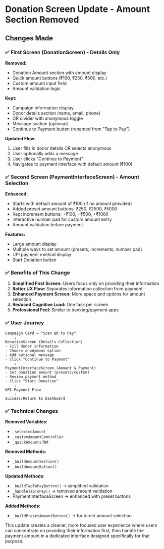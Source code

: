 # Donation Screen Update - Amount Section Removed

## Changes Made

### ✅ **First Screen (DonationScreen) - Details Only**

**Removed:**
- Donation Amount section with amount display
- Quick amount buttons (₹100, ₹250, ₹500, etc.)
- Custom amount input field
- Amount validation logic

**Kept:**
- Campaign information display
- Donor details section (name, email, phone)
- OR divider with anonymous toggle
- Message section (optional)
- Continue to Payment button (renamed from "Tap to Pay")

**Updated Flow:**
1. User fills in donor details OR selects anonymous
2. User optionally adds a message
3. User clicks "Continue to Payment"
4. Navigates to payment interface with default amount (₹100)

### ✅ **Second Screen (PaymentInterfaceScreen) - Amount Selection**

**Enhanced:**
- Starts with default amount of ₹100 (if no amount provided)
- Added preset amount buttons: ₹250, ₹2500, ₹5000
- Kept increment buttons: +₹100, +₹500, +₹1000
- Interactive number pad for custom amount entry
- Amount validation before payment

**Features:**
- Large amount display
- Multiple ways to set amount (presets, increments, number pad)
- UPI payment method display
- Start Donation button

### ✅ **Benefits of This Change**

1. **Simplified First Screen:** Users focus only on providing their information
2. **Better UX Flow:** Separates information collection from payment
3. **Enhanced Payment Screen:** More space and options for amount selection
4. **Reduced Cognitive Load:** One task per screen
5. **Professional Feel:** Similar to banking/payment apps

### ✅ **User Journey**

```
Campaign Card → "Scan QR to Pay" 
    ↓
DonationScreen (Details Collection)
- Fill donor information
- Choose anonymous option
- Add optional message
- Click "Continue to Payment"
    ↓
PaymentInterfaceScreen (Amount & Payment)
- Set donation amount (presets/custom)
- Review payment method
- Click "Start Donation"
    ↓
UPI Payment Flow
    ↓
Success/Return to Dashboard
```

### ✅ **Technical Changes**

**Removed Variables:**
- `_selectedAmount`
- `_customAmountController`
- `_quickAmounts` list

**Removed Methods:**
- `_buildAmountSection()`
- `_buildAmountButton()`

**Updated Methods:**
- `_buildTapToPayButton()` → simplified validation
- `_handleTapToPay()` → removed amount validation
- PaymentInterfaceScreen → enhanced with preset buttons

**Added Methods:**
- `_buildPresetAmountButton()` → for direct amount selection

This update creates a cleaner, more focused user experience where users can concentrate on providing their information first, then handle the payment amount in a dedicated interface designed specifically for that purpose.
